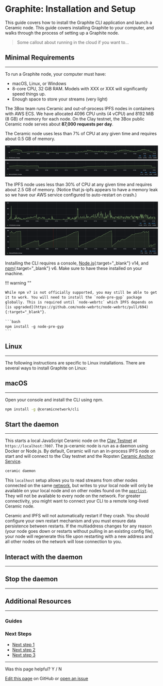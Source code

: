 # Graphite: Installation and Setup

This guide covers how to install the Graphite CLI application and launch a Ceramic node. This guide covers installing Graphite to your computer, and walks through the process of setting up a Graphite node.

> Some callout about running in the cloud if you want to...

## Minimal Requirements

---

To run a Graphite node, your computer must have:

- macOS, Linux, or Windows
- 8-core CPU, 32 GiB RAM. Models with XXX or XXX will significantly speed things up.
- Enough space to store your streams (very light)

The 3Box team runs Ceramic and out-of-process IPFS nodes in containers with AWS ECS. We have allocated 4096 CPU units (4 vCPU) and 8192 MiB (8 GB) of memory for each node. On the Clay testnet, the 3Box public Ceramic node serves about **87,000 requests per day**.

The Ceramic node uses less than 7% of CPU at any given time and requires about 0.5 GB of memory.

![Ceramic CPU Usage](../../images/ceramic-cpu-usage.png)
![Ceramic Memory Usage](../../images/ceramic-memory-usage.png)

The IPFS node uses less than 30% of CPU at any given time and requires about 2.5 GB of memory. (Notice that js-ipfs appears to have a memory leak so we have our AWS service configured to auto-restart on crash.)

![IPFS CPU Usage](../../images/ipfs-cpu-usage.png)
![IPFS Memory Usage](../../images/ipfs-memory-usage.png)

Installing the CLI requires a console, [Node.js](https://nodejs.org/en/){:target="\_blank"} v14, and [npm](https://www.npmjs.com/get-npm){:target="\_blank"} v6. Make sure to have these installed on your machine.

!!! warning ""

    While npm v7 is not officially supported, you may still be able to get it to work. You will need to install the `node-pre-gyp` package globally. This is required until `node-webrtc` which IPFS depends on [is upgraded](https://github.com/node-webrtc/node-webrtc/pull/694){:target="_blank"}.

    ```bash
    npm install -g node-pre-gyp
    ```


## Linux

---

The following instructions are specific to Linux installations. There are several ways to install Graphite on Linux:

## macOS

---

Open your console and install the CLI using npm.

```bash
npm install -g @ceramicnetwork/cli
```

## Start the daemon

---

This starts a local JavaScript Ceramic node on the [Clay Testnet](../../learn/networks.md#clay-testnet) at `https://localhost:7007`. The js-ceramic node is run as a daemon using Docker or Node.js. By default, Ceramic will run an in-process IPFS node on start and will connect to the Clay testnet and the Ropsten [Ceramic Anchor Service](https://github.com/ceramicnetwork/ceramic-anchor-service).

```bash
ceramic daemon
```

This `localhost` setup allows you to read streams from other nodes connected on the same [network](../../learn/networks.md), but writes to your local node will only be available on your local node and on other nodes found on the [`peerlist`](https://github.com/ceramicnetwork/peerlist/blob/main/testnet-clay.json). They will not be available to every node on the network. For greater connectivity, you might want to connect your CLI to a remote long-lived Ceramic node.

Ceramic and IPFS will not automatically restart if they crash. You should configure your own restart mechanism and you must ensure data persistence between restarts. If the multiaddress changes for any reason (your node goes down or restarts without pulling in an existing config file), your node will regenerate this file upon restarting with a new address and all other nodes on the network will lose connection to you. 


## Interact with the daemon

---

## Stop the daemon

---


## Additional Resources

---

### Guides

### Next Steps

- [Next step 1]()
- [Next step 2]()
- [Next step 3]()

---

Was this page helpful? Y / N

[Edit this page]() on GitHub or [open an issue]()